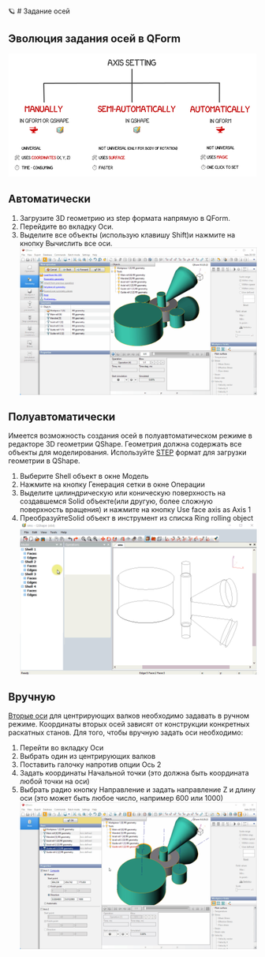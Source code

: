 🪐 # Задание осей
## Эволюция задания осей в QForm
![](../.gitbook/assets/evolution-of-axis-setting.png)
## Автоматически
1. Загрузите 3D геометрию из step формата напрямую в QForm.
2. Перейдите во вкладку Оси.
3. Выделите все объекты \(использую клавишу Shift\)и нажмите на кнопку Вычислить все оси.
![](../.gitbook/assets/axis%20%282%29.gif)
## Полуавтоматически
Имеется возможность создания осей в полуавтоматическом режиме в редакторе 3D геометрии QShape. Геометрия должна содержать все объекты для моделирования. Используйте [STEP](https://en.wikipedia.org/wiki/ISO_10303-21?oldformat=true) формат для загрузки геометрии в  QShape.
1. Выберите Shell объект в окне Модель 
2. Нажмите на кнопку Генерация сетки в окне Операции
3. Выделите цилиндрическую или коническую поверхность на создавшемся Solid объекте\(или другую, более сложную поверхность вращения\) и нажмите на кнопку Use face axis as Axis 1
4. ПреобразуйтеSolid объект в инструмент из списка Ring rolling object
![Setting of the axis in QShape](../.gitbook/assets/4.-automatic-axis.gif)
## Вручную
 [Вторые оси](https://danila-master.gitbook.io/documentation-ring-rolling/v/v-9.1-rus/geometry-preparation/geometry-requirements) для центрирующих валков необходимо задавать в ручном режиме. Координаты вторых осей зависят от конструкции конкретных раскатных станов. Для того, чтобы вручную задать оси необходимо:
1. Перейти во вкладку Оси
2. Выбрать один из центрирующих валков
3. Поставить галочку напротив опции Ось 2  
4. Задать координаты Начальной точки \(это должна быть координата любой точки на оси\)
5. Выбрать радио кнопку Направление и задать направление Z и длину оси \(это может быть любое число, например 600 или 1000\)
![](../.gitbook/assets/axes-manually.gif)
